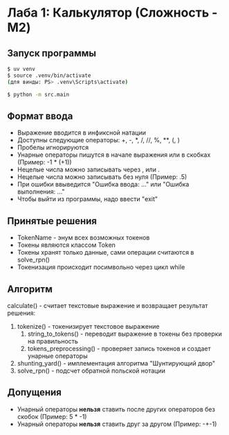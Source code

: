 # Лаба 1: Калькулятор (Сложность - M2)

## Запуск программы
```bash
$ uv venv
$ source .venv/bin/activate
(для винды: PS> .venv\Scripts\activate)

$ python -m src.main
```

## Формат ввода
* Выражение вводится в инфиксной натации
* Доступны следующие операторы: +, -, *, /, //, %, **, (, )
* Пробелы игнорируются
* Унарные операторы пишутся в начале выражения или в скобках (Пример: -1 * (+1))
* Нецелые числа можно записывать через , или .
* Нецелые числа можно записывать без нуля (Пример: .5)
* При ошибки ввыведится "Ошибка ввода: ..." или "Ошибка выполнения: ..."
* Чтобы выйти из программы, надо ввести "exit"

## Принятые решения
* TokenName - энум всех возможных токенов
* Токены являются классом Token
* Токены хранят только данные, сами операции считаются в solve_rpn()
* Токенизация происходит посимвольно через цикл while

## Алгоритм
calculate() - считает текстовые выражение и возвращает результат решения:
1. tokenize() - токенизирует текстовое выражение
    1. string_to_tokens() - переводит выражение в токены без проверки на правильность
    2. tokens_preprocessing() - проверяет запись токенов и создает унарные операторы
2. shunting_yard() - имплементация алгоритма "Шунтирующий двор"
3. solve_rpn() - подсчет обратной польской нотации

## Допущения
* Унарный операторы **нельзя** ставить после других операторов без скобок (Пример: 5 * -1)
* Унарный операторы **нельзя** ставить друг за другом (Пример: -+\-1)
